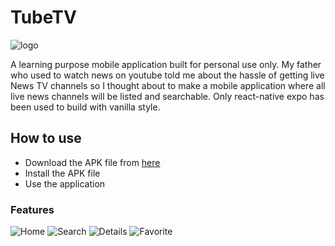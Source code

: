 # TubeTV

![logo](./assets/images/icon.png)

A learning purpose mobile application built for personal use only. My father who used to watch news on youtube told me about the hassle of getting live News TV channels so I thought about to make a mobile application where all live news channels will be listed and searchable. Only react-native expo has been used to build with vanilla style.

## How to use

- Download the APK file from [here](https://expo.dev/artifacts/eas/8Ri2h4bzZiorkpnTnME7Vm.apk)
- Install the APK file
- Use the application

### Features

![Home](./assets/images/home.png)
![Search](./assets/images/search.png)
![Details](./assets/images/news-video.png)
![Favorite](./assets/images/favorite.png)
